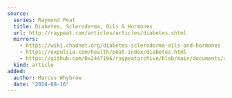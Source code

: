 ```yaml
---
source:
  series: Raymond Peat
  title: Diabetes, Scleroderma, Oils & Hormones
  url: http://raypeat.com/articles/articles/diabetes.shtml
  mirrors:
    - https://wiki.chadnet.org/diabetes-scleroderma-oils-and-hormones
    - https://expulsia.com/health/peat-index/diabetes.html
    - https://github.com/0x2447196/raypeatarchive/blob/main/documents/raypeat.com/diabetes.md
  kind: article 
added:
  author: Marcus Whybrow
  date: "2024-08-16"
---
```

